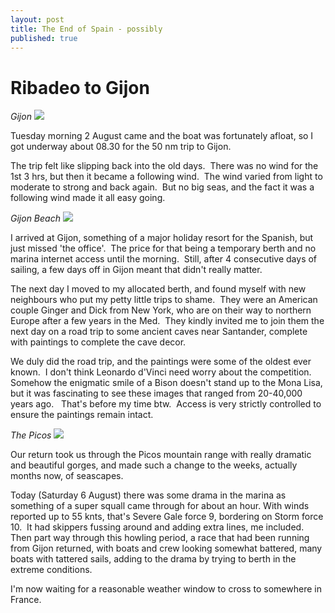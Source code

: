 ```yaml
---
layout: post
title: The End of Spain - possibly
published: true
---
```


# Ribadeo to Gijon

*Gijon* ![]({{site.baseurl}}/assets/img_1174_scale.jpg)

Tuesday morning 2 August came and the boat was fortunately afloat, so I got underway about 08.30 for the 50 nm trip to Gijon.

The trip felt like slipping back into the old days.  There was no wind for the 1st 3 hrs, but then it became a following wind.  The wind varied from light to moderate to strong and back again.  But no big seas, and the fact it was a following wind made it all easy going.

*Gijon Beach* ![]({{site.baseurl}}/assets/sbr6kir0.jpg)

I arrived at Gijon, something of a major holiday resort for the Spanish, but just missed 'the office'.  The price for that being a temporary berth and no marina internet access until the morning.  Still, after 4 consecutive days of sailing, a few days off in Gijon meant that didn't really matter.

The next day I moved to my allocated berth, and found myself with new neighbours who put my petty little trips to shame.  They were an American couple Ginger and Dick from New York, who are on their way to northern Europe after a few years in the Med.  They kindly invited me to join them the next day on a road trip to some ancient caves near Santander, complete with paintings to complete the cave decor.

We duly did the road trip, and the paintings were some of the oldest ever known.  I don't think Leonardo d'Vinci need worry about the competition.  Somehow the enigmatic smile of a Bison doesn't stand up to the Mona Lisa, but it was fascinating to see these images that ranged from 20-40,000 years ago.   That's before my time btw.  Access is very strictly controlled to ensure the paintings remain intact.

*The Picos ![]({{site.baseurl}}/assets/sbumd7kk.jpg)*

Our return took us through the Picos mountain range with really dramatic and beautiful gorges, and made such a change to the weeks, actually months now, of seascapes.

Today (Saturday 6 August) there was some drama in the marina as something of a super squall came through for about an hour. With winds reported up to 55 knts, that's Severe Gale force 9, bordering on Storm force 10.  It had skippers fussing around and adding extra lines, me included.  Then part way through this howling period, a race that had been running from Gijon returned, with boats and crew looking somewhat battered, many boats with tattered sails, adding to the drama by trying to berth in the extreme conditions.

I'm now waiting for a reasonable weather window to cross to somewhere in France.
